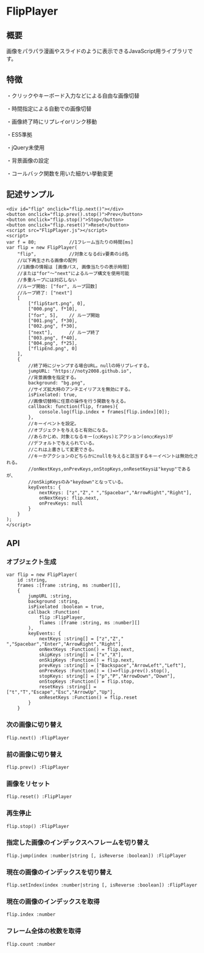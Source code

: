 # FlipPlayer
## 概要
画像をパラパラ漫画やスライドのように表示できるJavaScript用ライブラリです。

## 特徴
・クリックやキーボード入力などによる自由な画像切替

・時間指定による自動での画像切替

・画像終了時にリプレイorリンク移動

・ES5準拠

・jQuery未使用

・背景画像の設定

・コールバック関数を用いた細かい挙動変更

## 記述サンプル
```
<div id="flip" onclick="flip.next()"></div>
<button onclick="flip.prev().stop()">Prev</button>
<button onclick="flip.stop()">Stop</button>
<button onclick="flip.reset()">Reset</button>
<script src="FlipPlayer.js"></script>
<script>
var f = 80;            //1フレーム当たりの時間[ms]
var flip = new FlipPlayer(
    "flip",            //対象となるdiv要素のid名
    //以下再生される画像の配列
    //1画像の情報は [画像パス, 画像当たりの表示時間]
    //または"for"～"next"によるループ構文を使用可能
    //多重ループには対応しない
    //ループ開始: ["for", ループ回数]
    //ループ終了: ["next"]
    [
        ["flipStart.png", 0],
        ["000.png", f*10],
        ["for", 5],    // ループ開始
        ["001.png", f*30],
        ["002.png", f*30],
        ["next"],      // ループ終了
        ["003.png", f*40],
        ["004.png", f*25],
        ["flipEnd.png", 0]
    ],
    {
        //終了時にジャンプする場合URL。nullの時リプレイする。
        jumpURL: "https://noty2008.github.io",
        //背景画像を指定する。
        background: "bg.png",
        //サイズ拡大時のアンチエイリアスを無効にする。
        isPixelated: true,
        //画像切替時に任意の操作を行う関数を与える。
        callback: function(flip, frames){
            console.log(flip.index + frames[flip.index][0]);
        },
        //キーイベントを設定。
        //オブジェクトを与えると有効になる。
        //あらかじめ、対象となるキー(○○Keys)とアクション(on○○Keys)が
        //デフォルトで与えられている。
        //これは上書きして変更できる。
        //キーかアクションのどちらかにnullを与えると該当するキーイベントは無効化される。
        //onNextKeys,onPrevKeys,onStopKeys,onResetKeysは"keyup"であるが、
        //onSkipKeysのみ"keydown"となっている。
        keyEvents: {
            nextKeys: ["z","Z"," ","Spacebar","ArrowRight","Right"],
            onNextKeys: flip.next,
            onPrevKeys: null
        }
    }
);
</script>
```

## API
### オブジェクト生成
```
var flip = new FlipPlayer(
    id :string,
    frames :[frame :string, ms :number][],
    {
        jumpURL :string,
        background :string,
        isPixelated :boolean = true,
        callback :Function(
            flip :FlipPlayer,
            flames :[frame :string, ms :number][]
        ),
        keyEvents: {
            nextKeys :string[] = ["z","Z"," ","Spacebar","Enter","ArrowRight","Right"],
            onNextKeys :Function() = flip.next,
            skipKeys :string[] = ["x","X"],
            onSkipKeys :Function() = flip.next,
            prevKeys :string[] = ["Backspace","ArrowLeft","Left"],
            onPrevKeys :Function() = ()=>flip.prev().stop(),
            stopKeys: string[] = ["p","P","ArrowDown","Down"],
            onStopKeys :Function() = flip.stop,
            resetKeys :string[] = ["t","T","Escape","Esc","ArrowUp","Up"],
            onResetKeys :Function() = flip.reset
        }
    }
```
### 次の画像に切り替え
```flip.next() :FlipPlayer```
### 前の画像に切り替え
```flip.prev() :FlipPlayer```
### 画像をリセット
```flip.reset() :FlipPlayer```
### 再生停止
```flip.stop() :FlipPlayer```
### 指定した画像のインデックスへフレームを切り替え
```flip.jump(index :number|string [, isReverse :boolean]) :FlipPlayer```
### 現在の画像のインデックスを切り替え
```flip.setIndex(index :number|string [, isReverse :boolean]) :FlipPlayer```
### 現在の画像のインデックスを取得
```flip.index :number```
### フレーム全体の枚数を取得
```flip.count :number```


